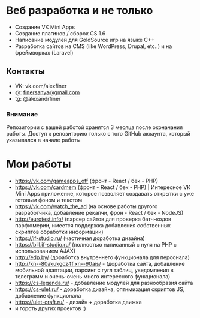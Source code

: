 # Веб разработка и не только

- Создание VK Mini Apps
- Создание плагинов / сборок CS 1.6
- Написание модулей для GoldSource игр на языке C++
- Разработка сайтов на CMS (like WordPress, Drupal, etc..) и на фреймворках (Laravel)

## Контакты
- VK: vk.com/alexfiner
- @: finersanya@gmail.com
- tg: @alexandrfiner

### Внимание
Репозитории с вашей работой хранятся 3 месяца после оконачания работы. Доступ к репозиторию только с того GitHub аккаунта, который указывался в начале работы

# Мои работы
- https://vk.com/gameapps_off (фронт - React / бек - PHP)
- https://vk.com/cardmem (фронт - React / бек - PHP) | Интересное VK Mini Apps приложение, которое позволяет создавать открытки с уже готовым фоном и текстом
- https://vk.com/watch_the_ad (на основе работы другого разработчика, добавление рекапчи, фрон - React / бек - NodeJS) 
- http://eurotest.info/ (парсер сайтов для проверка батч-кодов парфюмерии, имеется поддержка добавления собственных скриптов обработки информации)
- https://if-studio.ru/ (частичная доработка дизайна)
- https://bill.if-studio.ru/ (полностью написанный с нуля на PHP с использованием AJAX)
- http://edp.by/ (доработка внутреннего функционала для персонала)
- http://xn--80akukgcz4f.xn--90ais/ - (доработка сайта, добавление мобильной адаптации, парсинг с гугл таблиц, уведомления в телеграмм и очень-очень много интересного функционала)
- https://cs-legenda.ru/ - добавление модулей для разнообразия сайта
- https://cs-ulet.ru/ - доработка дизайна, оптимизация скриптов JS, добавление функционала
- https://ulet-craft.ru/ - дизайн + доработка движка
- и горсть других проектов :)
